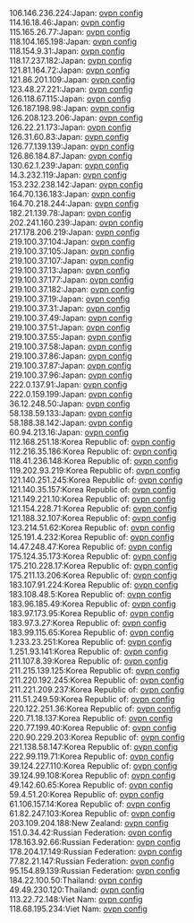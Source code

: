 106.146.236.224:Japan: [ovpn config](vpn/106_146_236_224.ovpn)  
114.16.18.46:Japan: [ovpn config](vpn/114_16_18_46.ovpn)  
115.165.26.77:Japan: [ovpn config](vpn/115_165_26_77.ovpn)  
118.104.165.198:Japan: [ovpn config](vpn/118_104_165_198.ovpn)  
118.154.9.31:Japan: [ovpn config](vpn/118_154_9_31.ovpn)  
118.17.237.182:Japan: [ovpn config](vpn/118_17_237_182.ovpn)  
121.81.164.72:Japan: [ovpn config](vpn/121_81_164_72.ovpn)  
121.86.201.109:Japan: [ovpn config](vpn/121_86_201_109.ovpn)  
123.48.27.221:Japan: [ovpn config](vpn/123_48_27_221.ovpn)  
126.118.67.115:Japan: [ovpn config](vpn/126_118_67_115.ovpn)  
126.187.198.98:Japan: [ovpn config](vpn/126_187_198_98.ovpn)  
126.208.123.206:Japan: [ovpn config](vpn/126_208_123_206.ovpn)  
126.22.21.173:Japan: [ovpn config](vpn/126_22_21_173.ovpn)  
126.31.60.83:Japan: [ovpn config](vpn/126_31_60_83.ovpn)  
126.77.139.139:Japan: [ovpn config](vpn/126_77_139_139.ovpn)  
126.86.184.87:Japan: [ovpn config](vpn/126_86_184_87.ovpn)  
130.62.1.239:Japan: [ovpn config](vpn/130_62_1_239.ovpn)  
14.3.232.119:Japan: [ovpn config](vpn/14_3_232_119.ovpn)  
153.232.238.142:Japan: [ovpn config](vpn/153_232_238_142.ovpn)  
164.70.136.183:Japan: [ovpn config](vpn/164_70_136_183.ovpn)  
164.70.218.244:Japan: [ovpn config](vpn/164_70_218_244.ovpn)  
182.21.139.78:Japan: [ovpn config](vpn/182_21_139_78.ovpn)  
202.241.160.239:Japan: [ovpn config](vpn/202_241_160_239.ovpn)  
217.178.206.219:Japan: [ovpn config](vpn/217_178_206_219.ovpn)  
219.100.37.104:Japan: [ovpn config](vpn/219_100_37_104.ovpn)  
219.100.37.105:Japan: [ovpn config](vpn/219_100_37_105.ovpn)  
219.100.37.107:Japan: [ovpn config](vpn/219_100_37_107.ovpn)  
219.100.37.13:Japan: [ovpn config](vpn/219_100_37_13.ovpn)  
219.100.37.177:Japan: [ovpn config](vpn/219_100_37_177.ovpn)  
219.100.37.182:Japan: [ovpn config](vpn/219_100_37_182.ovpn)  
219.100.37.19:Japan: [ovpn config](vpn/219_100_37_19.ovpn)  
219.100.37.31:Japan: [ovpn config](vpn/219_100_37_31.ovpn)  
219.100.37.49:Japan: [ovpn config](vpn/219_100_37_49.ovpn)  
219.100.37.51:Japan: [ovpn config](vpn/219_100_37_51.ovpn)  
219.100.37.55:Japan: [ovpn config](vpn/219_100_37_55.ovpn)  
219.100.37.58:Japan: [ovpn config](vpn/219_100_37_58.ovpn)  
219.100.37.86:Japan: [ovpn config](vpn/219_100_37_86.ovpn)  
219.100.37.87:Japan: [ovpn config](vpn/219_100_37_87.ovpn)  
219.100.37.96:Japan: [ovpn config](vpn/219_100_37_96.ovpn)  
222.0.137.91:Japan: [ovpn config](vpn/222_0_137_91.ovpn)  
222.0.159.199:Japan: [ovpn config](vpn/222_0_159_199.ovpn)  
36.12.248.50:Japan: [ovpn config](vpn/36_12_248_50.ovpn)  
58.138.59.133:Japan: [ovpn config](vpn/58_138_59_133.ovpn)  
58.188.38.142:Japan: [ovpn config](vpn/58_188_38_142.ovpn)  
60.94.213.16:Japan: [ovpn config](vpn/60_94_213_16.ovpn)  
112.168.251.18:Korea Republic of: [ovpn config](vpn/112_168_251_18.ovpn)  
112.216.35.186:Korea Republic of: [ovpn config](vpn/112_216_35_186.ovpn)  
118.41.236.148:Korea Republic of: [ovpn config](vpn/118_41_236_148.ovpn)  
119.202.93.219:Korea Republic of: [ovpn config](vpn/119_202_93_219.ovpn)  
121.140.251.245:Korea Republic of: [ovpn config](vpn/121_140_251_245.ovpn)  
121.140.35.157:Korea Republic of: [ovpn config](vpn/121_140_35_157.ovpn)  
121.149.221.10:Korea Republic of: [ovpn config](vpn/121_149_221_10.ovpn)  
121.154.228.71:Korea Republic of: [ovpn config](vpn/121_154_228_71.ovpn)  
121.188.32.107:Korea Republic of: [ovpn config](vpn/121_188_32_107.ovpn)  
123.214.51.62:Korea Republic of: [ovpn config](vpn/123_214_51_62.ovpn)  
125.191.4.232:Korea Republic of: [ovpn config](vpn/125_191_4_232.ovpn)  
14.47.248.47:Korea Republic of: [ovpn config](vpn/14_47_248_47.ovpn)  
175.124.35.173:Korea Republic of: [ovpn config](vpn/175_124_35_173.ovpn)  
175.210.228.17:Korea Republic of: [ovpn config](vpn/175_210_228_17.ovpn)  
175.211.13.206:Korea Republic of: [ovpn config](vpn/175_211_13_206.ovpn)  
183.107.91.224:Korea Republic of: [ovpn config](vpn/183_107_91_224.ovpn)  
183.108.48.5:Korea Republic of: [ovpn config](vpn/183_108_48_5.ovpn)  
183.96.185.49:Korea Republic of: [ovpn config](vpn/183_96_185_49.ovpn)  
183.97.173.95:Korea Republic of: [ovpn config](vpn/183_97_173_95.ovpn)  
183.97.3.27:Korea Republic of: [ovpn config](vpn/183_97_3_27.ovpn)  
183.99.115.65:Korea Republic of: [ovpn config](vpn/183_99_115_65.ovpn)  
1.233.23.251:Korea Republic of: [ovpn config](vpn/1_233_23_251.ovpn)  
1.251.93.141:Korea Republic of: [ovpn config](vpn/1_251_93_141.ovpn)  
211.107.8.39:Korea Republic of: [ovpn config](vpn/211_107_8_39.ovpn)  
211.215.139.125:Korea Republic of: [ovpn config](vpn/211_215_139_125.ovpn)  
211.220.192.245:Korea Republic of: [ovpn config](vpn/211_220_192_245.ovpn)  
211.221.209.237:Korea Republic of: [ovpn config](vpn/211_221_209_237.ovpn)  
211.51.249.59:Korea Republic of: [ovpn config](vpn/211_51_249_59.ovpn)  
220.122.251.36:Korea Republic of: [ovpn config](vpn/220_122_251_36.ovpn)  
220.71.18.137:Korea Republic of: [ovpn config](vpn/220_71_18_137.ovpn)  
220.77.199.40:Korea Republic of: [ovpn config](vpn/220_77_199_40.ovpn)  
220.90.229.203:Korea Republic of: [ovpn config](vpn/220_90_229_203.ovpn)  
221.138.58.147:Korea Republic of: [ovpn config](vpn/221_138_58_147.ovpn)  
222.99.119.71:Korea Republic of: [ovpn config](vpn/222_99_119_71.ovpn)  
39.124.227.110:Korea Republic of: [ovpn config](vpn/39_124_227_110.ovpn)  
39.124.99.108:Korea Republic of: [ovpn config](vpn/39_124_99_108.ovpn)  
49.142.60.65:Korea Republic of: [ovpn config](vpn/49_142_60_65.ovpn)  
59.4.51.20:Korea Republic of: [ovpn config](vpn/59_4_51_20.ovpn)  
61.106.157.14:Korea Republic of: [ovpn config](vpn/61_106_157_14.ovpn)  
61.82.247.103:Korea Republic of: [ovpn config](vpn/61_82_247_103.ovpn)  
203.109.204.188:New Zealand: [ovpn config](vpn/203_109_204_188.ovpn)  
151.0.34.42:Russian Federation: [ovpn config](vpn/151_0_34_42.ovpn)  
178.163.92.66:Russian Federation: [ovpn config](vpn/178_163_92_66.ovpn)  
178.204.17.149:Russian Federation: [ovpn config](vpn/178_204_17_149.ovpn)  
77.82.21.147:Russian Federation: [ovpn config](vpn/77_82_21_147.ovpn)  
95.154.89.139:Russian Federation: [ovpn config](vpn/95_154_89_139.ovpn)  
184.22.100.50:Thailand: [ovpn config](vpn/184_22_100_50.ovpn)  
49.49.230.120:Thailand: [ovpn config](vpn/49_49_230_120.ovpn)  
113.22.72.148:Viet Nam: [ovpn config](vpn/113_22_72_148.ovpn)  
118.68.195.234:Viet Nam: [ovpn config](vpn/118_68_195_234.ovpn)  
